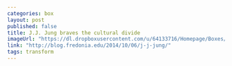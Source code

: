 ```yaml
---
categories: box
layout: post
published: false
title: J.J. Jung braves the cultural divide
imageUrl: "https://dl.dropboxusercontent.com/u/64133716/Homepage/Boxes/jj.jpg"
link: "http://blog.fredonia.edu/2014/10/06/j-j-jung/"
tags: transform
---
```


